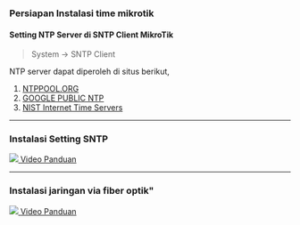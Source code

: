 ### Persiapan Instalasi time mikrotik 

#### Setting NTP Server di SNTP Client MikroTik

>System -> SNTP Client

NTP server dapat diperoleh di situs berikut,
1. [NTPPOOL.ORG](https://www.ntppool.org/)
2. [GOOGLE PUBLIC NTP](https://developers.google.com/time/)
3. [NIST Internet Time Servers](https://tf.nist.gov/tf-cgi/servers.cgi)


----

### Instalasi Setting SNTP


[![](./assets/img/video.png) Video Panduan](https://youtu.be/cVTekV_RoQQ)

----

### Instalasi jaringan via fiber optik"


[![](./assets/img/video.png) Video Panduan](https://youtu.be/cVTekV_RoQQ)

<div>
	<script async src="//pagead2.googlesyndication.com/pagead/js/adsbygoogle.js"></script>
	<!-- ads3 -->
	<ins class="adsbygoogle" style="display:block" data-ad-client="ca-pub-111111111" data-ad-slot="11111"
	 data-ad-format="auto" data-full-width-responsive="true"></ins>
	<script>
		(adsbygoogle = window.adsbygoogle || []).push({});
	</script>
</div>



